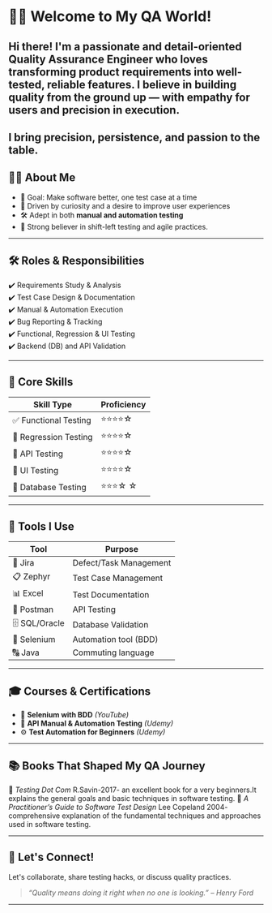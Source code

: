 # 👩‍💻 Welcome to My QA World!

Hi there! I'm a passionate and detail-oriented **Quality Assurance Engineer** who loves transforming product requirements 
into well-tested, reliable features. I believe in building quality from the ground up — with empathy for users and precision in execution.
------------------------------------------------------------------------------------------------------------------------------------------
I bring **precision, persistence, and passion** to the table.
-----------------------------------------------------------------
## 👩‍🔬 About Me

- 🎯 Goal: Make software better, one test case at a time  
- 🧠 Driven by curiosity and a desire to improve user experiences  
- 🛠️ Adept in both **manual and automation testing**  
- 🔗 Strong believer in shift-left testing and agile practices.
----------------------------------------------------------------
## 🛠️ Roles & Responsibilities

✔️ Requirements Study & Analysis  
✔️ Test Case Design & Documentation  
✔️ Manual & Automation Execution  
✔️ Bug Reporting & Tracking  
✔️ Functional, Regression & UI Testing  
✔️ Backend (DB) and API Validation  

-----------------------------------------------

## 🌟 Core Skills

| Skill Type            | Proficiency  |
|-----------------------|--------------|
| ✅ Functional Testing | ⭐⭐⭐⭐☆ |
| 🔁 Regression Testing | ⭐⭐⭐⭐☆ |
| 🧪 API Testing        | ⭐⭐⭐⭐☆ |
| 🎨 UI Testing         | ⭐⭐⭐⭐☆ |
| 💾 Database Testing   | ⭐⭐⭐☆ ☆ |

--------------------------------------------

## 🧰 Tools I Use

| Tool      | Purpose                 |
|-----------|------------------------ |
| 🧩 Jira    | Defect/Task Management |
| 📋 Zephyr  | Test Case Management   |
| 📊 Excel   | Test Documentation     |
| 📮 Postman | API Testing            |
| 🗄️ SQL/Oracle | Database Validation  |
| 🤖 Selenium | Automation tool (BDD) |
| 🔠 Java     | Commuting language    |

----------------------------------------------

## 🎓 Courses & Certifications

- 🎥 **Selenium with BDD** *(YouTube)*  
- 📘 **API Manual & Automation Testing** *(Udemy)*  
- ⚙️ **Test Automation for Beginners** *(Udemy)*  

-----------------------------------------------

## 📚 Books That Shaped My QA Journey

📖 *Testing Dot Com*  R.Savin-2017- an excellent book for a very beginners.It explains the general goals and 
basic techniques in software testing.
📖 *A Practitioner’s Guide to Software Test Design* Lee Copeland 2004- comprehensive explanation 
of the fundamental techniques and approaches used in software testing.

---------------------------------------------------------------------------------------------------------------------

## 💬 Let's Connect!

Let's collaborate, share testing hacks, or discuss quality practices.

> *“Quality means doing it right when no one is looking.” – Henry Ford*

-------------------------------------------------------------------------
